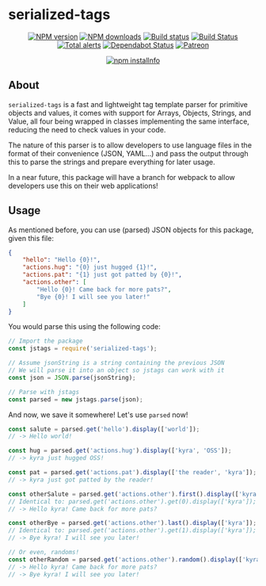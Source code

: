 # serialized-tags

<div align="center">
  <p>
    <a href="https://www.npmjs.com/kyranet/serialized-tags"><img src="https://img.shields.io/npm/v/serialized-tags.svg?maxAge=3600" alt="NPM version" /></a>
    <a href="https://www.npmjs.com/kyranet/serialized-tags"><img src="https://img.shields.io/npm/dt/serialized-tags.svg?maxAge=3600" alt="NPM downloads" /></a>
    <a href="https://travis-ci.org/kyranet/serialized-tags"><img src="https://travis-ci.org/kyranet/serialized-tags.svg" alt="Build status" /></a>
	<a href="https://travis-ci.org/kyranet/serialized-tags"><img src="https://travis-ci.org/kyranet/serialized-tags.svg?branch=master" alt="Build Status" /></a>
	<a href="https://lgtm.com/projects/g/kyranet/serialized-tags/alerts/"><img src="https://img.shields.io/lgtm/alerts/g/kyranet/serialized-tags.svg?logo=lgtm&logoWidth=18" alt="Total alerts" /></a>
	<a href="https://dependabot.com"><img src="https://api.dependabot.com/badges/status?host=github&repo=kyranet/serialized-tags" alt="Dependabot Status" /></a>
    <a href="https://www.patreon.com/kyranet"><img src="https://img.shields.io/badge/donate-patreon-F96854.svg" alt="Patreon" /></a>
  </p>
  <p>
    <a href="https://nodei.co/npm/serialized-tags/"><img src="https://nodei.co/npm/serialized-tags.png?downloads=true&stars=true" alt="npm installnfo" /></a>
  </p>
</div>

## About

`serialized-tags` is a fast and lightweight tag template parser for primitive objects and values, it comes with support for
Arrays, Objects, Strings, and Value, all four being wrapped in classes implementing the same interface, reducing the
need to check values in your code.

The nature of this parser is to allow developers to use language files in the format of their convenience (JSON, YAML...)
and pass the output through this to parse the strings and prepare everything for later usage.

In a near future, this package will have a branch for webpack to allow developers use this on their web applications!

## Usage

As mentioned before, you can use (parsed) JSON objects for this package, given this file:

```json
{
    "hello": "Hello {0}!",
	"actions.hug": "{0} just hugged {1}!",
	"actions.pat": "{1} just got patted by {0}!",
	"actions.other": [
		"Hello {0}! Came back for more pats?",
		"Bye {0}! I will see you later!"
	]
}
```

You would parse this using the following code:

```javascript
// Import the package
const jstags = require('serialized-tags');

// Assume jsonString is a string containing the previous JSON
// We will parse it into an object so jstags can work with it
const json = JSON.parse(jsonString);

// Parse with jstags
const parsed = new jstags.parse(json);
```

And now, we save it somewhere! Let's use `parsed` now!

```javascript
const salute = parsed.get('hello').display(['world']);
// -> Hello world!

const hug = parsed.get('actions.hug').display(['kyra', 'OSS']);
// -> kyra just hugged OSS!

const pat = parsed.get('actions.pat').display(['the reader', 'kyra']);
// -> kyra just got patted by the reader!

const otherSalute = parsed.get('actions.other').first().display(['kyra']);
// Identical to: parsed.get('actions.other').get(0).display(['kyra']);
// -> Hello kyra! Came back for more pats?

const otherBye = parsed.get('actions.other').last().display(['kyra']);
// Identical to: parsed.get('actions.other').get(1).display(['kyra']);
// -> Bye kyra! I will see you later!

// Or even, randoms!
const otherRandom = parsed.get('actions.other').random().display(['kyra']);
// -> Hello kyra! Came back for more pats?
// -> Bye kyra! I will see you later!
```
